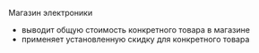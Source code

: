 Магазин электроники
- выводит общую стоимость конкретного товара в магазине
- применяет установленную скидку для конкретного товара
